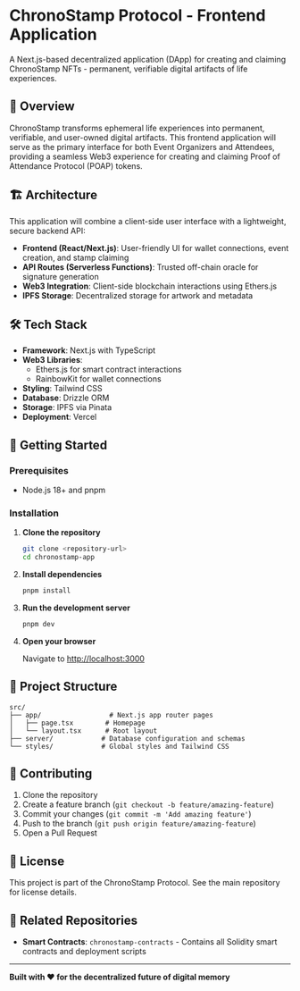 # ChronoStamp Protocol - Frontend Application

A Next.js-based decentralized application (DApp) for creating and claiming ChronoStamp NFTs - permanent, verifiable digital artifacts of life experiences.

## 🌟 Overview

ChronoStamp transforms ephemeral life experiences into permanent, verifiable, and user-owned digital artifacts. This frontend application will serve as the primary interface for both Event Organizers and Attendees, providing a seamless Web3 experience for creating and claiming Proof of Attendance Protocol (POAP) tokens.

## 🏗️ Architecture

This application will combine a client-side user interface with a lightweight, secure backend API:

- **Frontend (React/Next.js)**: User-friendly UI for wallet connections, event creation, and stamp claiming
- **API Routes (Serverless Functions)**: Trusted off-chain oracle for signature generation
- **Web3 Integration**: Client-side blockchain interactions using Ethers.js
- **IPFS Storage**: Decentralized storage for artwork and metadata

## 🛠️ Tech Stack

- **Framework**: Next.js with TypeScript
- **Web3 Libraries**:
  - Ethers.js for smart contract interactions
  - RainbowKit for wallet connections
- **Styling**: Tailwind CSS
- **Database**: Drizzle ORM
- **Storage**: IPFS via Pinata
- **Deployment**: Vercel

## 🚀 Getting Started

### Prerequisites

- Node.js 18+ and pnpm

### Installation

1. **Clone the repository**

   ```bash
   git clone <repository-url>
   cd chronostamp-app
   ```

2. **Install dependencies**

   ```bash
   pnpm install
   ```

3. **Run the development server**

   ```bash
   pnpm dev
   ```

4. **Open your browser**

   Navigate to [http://localhost:3000](http://localhost:3000)

## 📁 Project Structure

```
src/
├── app/                 # Next.js app router pages
│   ├── page.tsx        # Homepage
│   └── layout.tsx      # Root layout
├── server/            # Database configuration and schemas
└── styles/            # Global styles and Tailwind CSS
```

## 🤝 Contributing

1. Clone the repository
2. Create a feature branch (`git checkout -b feature/amazing-feature`)
3. Commit your changes (`git commit -m 'Add amazing feature'`)
4. Push to the branch (`git push origin feature/amazing-feature`)
5. Open a Pull Request

## 📄 License

This project is part of the ChronoStamp Protocol. See the main repository for license details.

## 🔗 Related Repositories

- **Smart Contracts**: `chronostamp-contracts` - Contains all Solidity smart contracts and deployment scripts

------

**Built with ❤️ for the decentralized future of digital memory**
